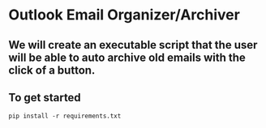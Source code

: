 # Outlook Email Organizer/Archiver

## We will create an executable script that the user will be able to auto archive old emails with the click of a button.

## To get started 

`
pip install -r requirements.txt
`


